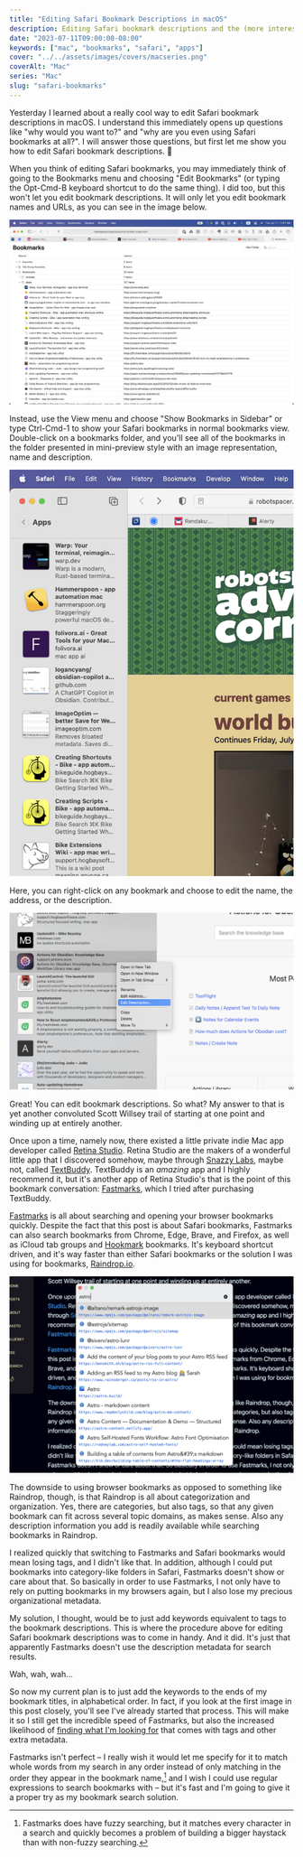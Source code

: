```yaml
---
title: "Editing Safari Bookmark Descriptions in macOS"
description: Editing Safari bookmark descriptions and the (more interesting) backstory of why I stumbled across how to do it.
date: "2023-07-11T09:00:00-08:00"
keywords: ["mac", "bookmarks", "safari", "apps"]
cover: "../../assets/images/covers/macseries.png"
coverAlt: "Mac"
series: "Mac"
slug: "safari-bookmarks"
---
```


Yesterday I learned about a really cool way to edit Safari bookmark descriptions in macOS. I understand this immediately opens up questions like "why would you want to?" and "why are you even using Safari bookmarks at all?". I will answer those questions, but first let me show you how to edit Safari bookmark descriptions. 🙂

When you think of editing Safari bookmarks, you may immediately think of going to the Bookmarks menu and choosing "Edit Bookmarks" (or typing the Opt-Cmd-B keyboard shortcut to do the same thing). I did too, but this won't let you edit bookmark descriptions. It will only let you edit bookmark names and URLs, as you can see in the image below.

[![Bookmarks Editor View](../../assets/images/posts/BookmarksEditWindow-80E4D6AB-68F2-42A1-BBD7-E29E714A4987.png)](/images/posts/BookmarksEditWindow-80E4D6AB-68F2-42A1-BBD7-E29E714A4987.jpg)

Instead, use the View menu and choose "Show Bookmarks in Sidebar" or type Ctrl-Cmd-1 to show your Safari bookmarks in normal bookmarks view. Double-click on a bookmarks folder, and you'll see all of the bookmarks in the folder presented in mini-preview style with an image representation, name and description.

[![Bookmarks Folder Preview View](../../assets/images/posts/BookmarksFolderView-80E4D6AB-68F2-42A1-BBD7-E29E714A4987.png)](/images/posts/BookmarksFolderView-80E4D6AB-68F2-42A1-BBD7-E29E714A4987.jpg)

Here, you can right-click on any bookmark and choose to edit the name, the address, or the description.

[![Bookmark Edit Menu](../../assets/images/posts/BookmarkRightClickEditDescription-80E4D6AB-68F2-42A1-BBD7-E29E714A4987.png)](/images/posts/BookmarkRightClickEditDescription-80E4D6AB-68F2-42A1-BBD7-E29E714A4987.jpg)

Great! You can edit bookmark descriptions. So what? My answer to that is yet another convoluted Scott Willsey trail of starting at one point and winding up at entirely another.

Once upon a time, namely now, there existed a little private indie Mac app developer called [Retina Studio](https://retina.studio). Retina Studio are the makers of a wonderful little app that I discovered somehow, maybe through [Snazzy Labs](https://www.youtube.com/@snazzy), maybe not, called [TextBuddy](https://retina.studio/textbuddy/). TextBuddy is an _amazing_ app and I highly recommend it, but it's another app of Retina Studio's that is the point of this bookmark conversation: [Fastmarks](https://retina.studio/fastmarks/), which I tried after purchasing TextBuddy.

[Fastmarks](https://retina.studio/fastmarks/) is all about searching and opening your browser bookmarks quickly. Despite the fact that this post is about Safari bookmarks, Fastmarks can also search bookmarks from Chrome, Edge, Brave, and Firefox, as well as iCloud tab groups and [Hookmark](https://hookproductivity.com) bookmarks. It's keyboard shortcut driven, and it's way faster than either Safari bookmarks or the solution I was using for bookmarks, [Raindrop.io](https://raindrop.io/).

[![Searching bookmarks with Fastmarks](../../assets/images/posts/FastmarksSearch-CE38CE7A-7298-4E0C-AAF9-E79BAF369BC5.png)](/images/posts/FastmarksSearch-CE38CE7A-7298-4E0C-AAF9-E79BAF369BC5.jpg)

The downside to using browser bookmarks as opposed to something like Raindrop, though, is that Raindrop is all about categorization and organization. Yes, there are categories, but also tags, so that any given bookmark can fit across several topic domains, as makes sense. Also any description information you add is readily available while searching bookmarks in Raindrop.

I realized quickly that switching to Fastmarks and Safari bookmarks would mean losing tags, and I didn't like that. In addition, although I could put bookmarks into category-like folders in Safari, Fastmarks doesn't show or care about that. So basically in order to use Fastmarks, I not only have to rely on putting bookmarks in my browsers again, but I also lose my precious organizational metadata.

My solution, I thought, would be to just add keywords equivalent to tags to the bookmark descriptions. This is where the procedure above for editing Safari bookmark descriptions was to come in handy. And it did. It's just that apparently Fastmarks doesn't use the description metadata for search results.

Wah, wah, wah...

So now my current plan is to just add the keywords to the ends of my bookmark titles, in alphabetical order. In fact, if you look at the first image in this post closely, you'll see I've already started that process. This will make it so I still get the incredible speed of Fastmarks, but also the increased likelihood of [finding what I'm looking for](https://www.youtube.com/watch?v=e3-5YC_oHjE) that comes with tags and other extra metadata.

Fastmarks isn't perfect – I really wish it would let me specify for it to match whole words from my search in any order instead of only matching in the order they appear in the bookmark name,[^1] and I wish I could use regular expressions to search bookmarks with – but it's fast and I'm going to give it a proper try as my bookmark search solution.

[^1]: Fastmarks does have fuzzy searching, but it matches every character in a search and quickly becomes a problem of building a bigger haystack than with non-fuzzy searching.
